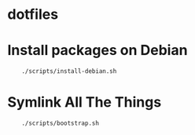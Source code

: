 # dotfiles

Install packages on Debian
==========================

        ./scripts/install-debian.sh

Symlink All The Things
======================

        ./scripts/bootstrap.sh
